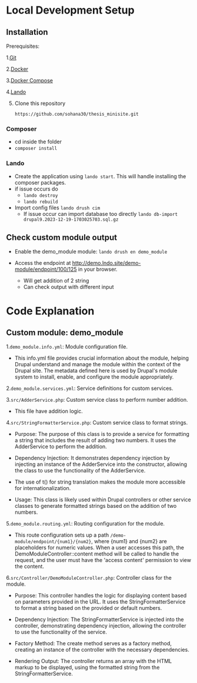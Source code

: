 # Local Development Setup

## Installation

Prerequisites:

1.[Git](https://git-scm.com/book/en/v2/Getting-Started-Installing-Git)

2.[Docker](https://www.digitalocean.com/community/tutorials/how-to-install-and-use-docker-on-ubuntu-20-04)

3.[Docker Compose](https://www.digitalocean.com/community/tutorials/how-to-install-and-use-docker-compose-on-ubuntu-22-04)

4.[Lando](https://docs.lando.dev/basics/installation.html)

5. Clone this repository

   ```shell script
   https://github.com/sohana30/thesis_minisite.git
   ```

### Composer

- cd inside the folder
- `composer install`

### Lando

- Create the application using `lando start`. This will handle installing the composer packages.
- if issue occurs do
  - `lando destroy`
  - `lando rebuild`
- Import config files `lando drush cim`
  - If issue occur can import database too directly `lando db-import drupal9.2023-12-19-1703025703.sql.gz`

## Check custom module output

- Enable the demo_module module: `lando drush en demo_module`

- Access the endpoint at <http://demo.lndo.site/demo-module/endpoint/100/125> in your browser.
  - Will get addition of 2 string
  - Can check output with different input

# Code Explanation

## Custom module: demo_module

1.`demo_module.info.yml`: Module configuration file.

- This info.yml file provides crucial information about the module, helping Drupal understand and manage the module within the context of the Drupal site. The metadata defined here is used by Drupal's module system to install, enable, and configure the module appropriately.

2.`demo_module.services.yml`: Service definitions for custom services.

3.`src/AdderService.php`: Custom service class to perform number addition.

- This file have addition logic.

4.`src/StringFormatterService.php`: Custom service class to format strings.

- Purpose: The purpose of this class is to provide a service for formatting a string that includes the result of adding two numbers. It uses the AdderService to perform the addition.

- Dependency Injection: It demonstrates dependency injection by injecting an instance of the AdderService into the constructor, allowing the class to use the functionality of the AdderService.

- The use of t() for string translation makes the module more accessible for internationalization.

- Usage: This class is likely used within Drupal controllers or other service classes to generate formatted strings based on the addition of two numbers.

5.`demo_module.routing.yml`: Routing configuration for the module.

- This route configuration sets up a path `/demo-module/endpoint/{num1}/{num2}`, where {num1} and {num2} are placeholders for numeric values. When a user accesses this path, the DemoModuleController::content method will be called to handle the request, and the user must have the 'access content' permission to view the content.

6.`src/Controller/DemoModuleController.php`: Controller class for the module.

- Purpose: This controller handles the logic for displaying content based on parameters provided in the URL. It uses the StringFormatterService to format a string based on the provided or default numbers.

- Dependency Injection: The StringFormatterService is injected into the controller, demonstrating dependency injection, allowing the controller to use the functionality of the service.

- Factory Method: The create method serves as a factory method, creating an instance of the controller with the necessary dependencies.

- Rendering Output: The controller returns an array with the HTML markup to be displayed, using the formatted string from the StringFormatterService.
